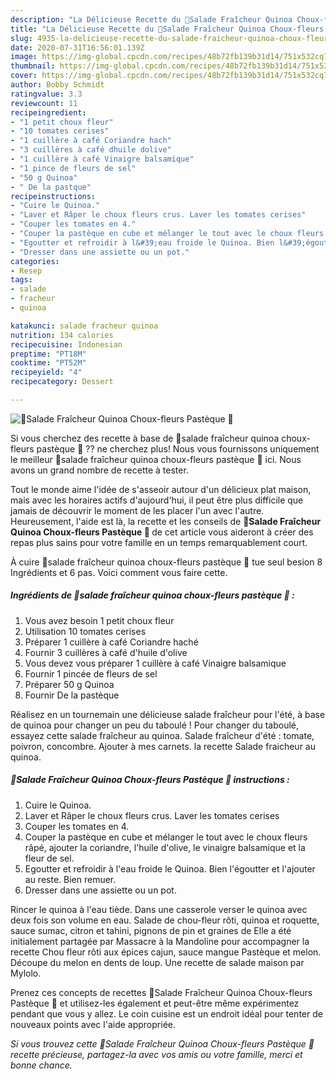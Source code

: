 ```yaml
---
description: "La Délicieuse Recette du 🌿Salade Fraîcheur Quinoa Choux-fleurs Pastèque 🌿"
title: "La Délicieuse Recette du 🌿Salade Fraîcheur Quinoa Choux-fleurs Pastèque 🌿"
slug: 4935-la-delicieuse-recette-du-salade-fraicheur-quinoa-choux-fleurs-pasteque
date: 2020-07-31T16:56:01.139Z
image: https://img-global.cpcdn.com/recipes/48b72fb139b31d14/751x532cq70/🌿salade-fraicheur-quinoa-choux-fleurs-pasteque-🌿-photo-principale-de-la-recette.jpg
thumbnail: https://img-global.cpcdn.com/recipes/48b72fb139b31d14/751x532cq70/🌿salade-fraicheur-quinoa-choux-fleurs-pasteque-🌿-photo-principale-de-la-recette.jpg
cover: https://img-global.cpcdn.com/recipes/48b72fb139b31d14/751x532cq70/🌿salade-fraicheur-quinoa-choux-fleurs-pasteque-🌿-photo-principale-de-la-recette.jpg
author: Bobby Schmidt
ratingvalue: 3.3
reviewcount: 11
recipeingredient:
- "1 petit choux fleur"
- "10 tomates cerises"
- "1 cuillère à café Coriandre hach"
- "3 cuillères à café dhuile dolive"
- "1 cuillère à café Vinaigre balsamique"
- "1 pince de fleurs de sel"
- "50 g Quinoa"
- " De la pastque"
recipeinstructions:
- "Cuire le Quinoa."
- "Laver et Râper le choux fleurs crus. Laver les tomates cerises"
- "Couper les tomates en 4."
- "Couper la pastèque en cube et mélanger le tout avec le choux fleurs râpé, ajouter la coriandre, l&#39;huile d&#39;olive, le vinaigre balsamique et la fleur de sel."
- "Egoutter et refroidir à l&#39;eau froide le Quinoa. Bien l&#39;égoutter et l&#39;ajouter au reste. Bien remuer."
- "Dresser dans une assiette ou un pot."
categories:
- Resep
tags:
- salade
- fracheur
- quinoa

katakunci: salade fracheur quinoa 
nutrition: 134 calories
recipecuisine: Indonesian
preptime: "PT18M"
cooktime: "PT52M"
recipeyield: "4"
recipecategory: Dessert

---
```



![🌿Salade Fraîcheur Quinoa Choux-fleurs Pastèque 🌿](https://img-global.cpcdn.com/recipes/48b72fb139b31d14/751x532cq70/🌿salade-fraicheur-quinoa-choux-fleurs-pasteque-🌿-photo-principale-de-la-recette.jpg)

Si vous cherchez des recette à base de 🌿salade fraîcheur quinoa choux-fleurs pastèque 🌿 ?? ne cherchez plus! Nous vous fournissons uniquement le meilleur 🌿salade fraîcheur quinoa choux-fleurs pastèque 🌿 ici. Nous avons un grand nombre de recette à tester.

Tout le monde aime l'idée de s'asseoir autour d'un délicieux plat maison, mais avec les horaires actifs d'aujourd'hui, il peut être plus difficile que jamais de découvrir le moment de les placer l'un avec l'autre. Heureusement, l'aide est là, la recette et les conseils de <strong> 🌿Salade Fraîcheur Quinoa Choux-fleurs Pastèque 🌿 </strong> de cet article vous aideront à créer des repas plus sains pour votre famille en un temps remarquablement court.

<!--inarticleads1-->

À cuire 🌿salade fraîcheur quinoa choux-fleurs pastèque 🌿 tue seul besion 8 Ingrédients et 6 pas. Voici comment vous faire cette.

##### Ingrédients de 🌿salade fraîcheur quinoa choux-fleurs pastèque 🌿 :

1. Vous avez besoin 1 petit choux fleur
1. Utilisation 10 tomates cerises
1. Préparer 1 cuillère à café Coriandre haché
1. Fournir 3 cuillères à café d&#39;huile d&#39;olive
1. Vous devez vous préparer 1 cuillère à café Vinaigre balsamique
1. Fournir 1 pincée de fleurs de sel
1. Préparer 50 g Quinoa
1. Fournir  De la pastèque


Réalisez en un tournemain une délicieuse salade fraîcheur pour l&#39;été, à base de quinoa pour changer un peu du taboulé ! Pour changer du taboulé, essayez cette salade fraîcheur au quinoa. Salade fraîcheur d&#39;été : tomate, poivron, concombre. Ajouter à mes carnets. la recette Salade fraicheur au quinoa. 

<!--inarticleads2-->

##### 🌿Salade Fraîcheur Quinoa Choux-fleurs Pastèque 🌿 instructions :

1. Cuire le Quinoa.
1. Laver et Râper le choux fleurs crus. Laver les tomates cerises
1. Couper les tomates en 4.
1. Couper la pastèque en cube et mélanger le tout avec le choux fleurs râpé, ajouter la coriandre, l&#39;huile d&#39;olive, le vinaigre balsamique et la fleur de sel.
1. Egoutter et refroidir à l&#39;eau froide le Quinoa. Bien l&#39;égoutter et l&#39;ajouter au reste. Bien remuer.
1. Dresser dans une assiette ou un pot.


Rincer le quinoa à l&#39;eau tiède. Dans une casserole verser le quinoa avec deux fois son volume en eau. Salade de chou-fleur rôti, quinoa et roquette, sauce sumac, citron et tahini, pignons de pin et graines de Elle a été initialement partagée par Massacre à la Mandoline pour accompagner la recette Chou fleur rôti aux épices cajun, sauce mangue Pastèque et melon. Découpe du melon en dents de loup. Une recette de salade maison par Mylolo. 

<!--inarticleads1-->

<p>
Prenez ces concepts de recettes 🌿Salade Fraîcheur Quinoa Choux-fleurs Pastèque 🌿 et utilisez-les également et peut-être même expérimentez pendant que vous y allez. Le coin cuisine est un endroit idéal pour tenter de nouveaux points avec l'aide appropriée.
</p>

<p>
<i>Si vous trouvez cette 🌿Salade Fraîcheur Quinoa Choux-fleurs Pastèque 🌿 recette précieuse, partagez-la avec vos amis ou votre famille, merci et bonne chance.</i>
</p>
